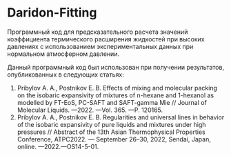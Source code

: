 # Daridon-Fitting
Программный код для предсказательного расчета значений коэффициента термического расширения жидкостей при высоких давлениях с использованием экспериментальных данных при нормальном атмосферном давлении.

Данный программный код был использован при получении результатов, опубликованных в следующих статьях:

1. Pribylov A. A., Postnikov E. B. Effects of mixing and molecular packing on the isobaric expansivity of mixtures of n-hexane and 1-hexanol as modelled by FT-EoS, PC-SAFT and SAFT-gamma Mie // Journal of Molecular Liquids. —2022. —Vol. 365. —P. 120165.
2. Pribylov A. A., Postnikov E. B. Regularities and universal lines in behavior of the isobaric expansivity of pure liquids and mixtures under high pressures // Abstract of the 13th Asian Thermophysical Properties Conference, ATPC2022. — September 26–30, 2022, Sendai, Japan, online. —2022.—OS14-5-01.
